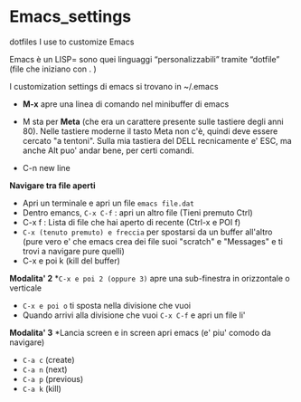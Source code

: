 # Emacs_settings
dotfiles I use to customize Emacs

Emacs è un LISP= sono quei linguaggi “personalizzabili” tramite “dotfile” (file che iniziano con . )

I customization settings di emacs si trovano in ~/.emacs

* **M-x** apre una linea di comando nel minibuffer di emacs
* M sta per **Meta** (che era un carattere presente sulle tastiere degli anni 80). Nelle tastiere moderne il tasto Meta non c'è, quindi deve essere cercato "a tentoni". Sulla mia tastiera del DELL recnicamente e' ESC, ma anche Alt puo' andar bene, per certi comandi. 

* C-n new line

**Navigare tra file aperti**
* Apri un terminale e apri un file `emacs file.dat`
* Dentro emancs, `C-x C-f` : apri un altro file (Tieni premuto Ctrl)
* C-x f : Lista di file che hai aperto di recente (Ctrl-x e POI f)
* `C-x (tenuto premuto) e freccia` per spostarsi da un buffer all'altro (pure vero e' che emacs crea dei file suoi "scratch" e "Messages" e ti trovi a navigare pure quelli)
* C-x e poi k (kill del buffer)

**Modalita' 2**
*`C-x e poi 2 (oppure 3)` apre una sub-finestra in orizzontale o verticale
* `C-x e poi o` ti sposta nella divisione che vuoi
* Quando arrivi alla divisione che vuoi `C-x C-f` e apri un file li'

**Modalita' 3**
*Lancia screen e in screen apri emacs (e' piu' comodo da navigare)
* `C-a c` (create)
* `C-a n` (next)
* `C-a p` (previous)
* `C-a k` (kill)
